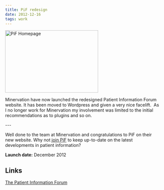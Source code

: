```yaml
---
title: PiF redesign
date: 2012-12-16
tags: work
---
```

<p><img src="/assets/images/pif-wp.png" alt="PiF Homepage" width="300" height="201" /></p>
<p>Minervation have now launched the redesigned Patient Information Forum website. It has been moved to Wordpress and given a very nice facelift.  As I no longer work for Minervation my involvement was limited to the initial recommendations as to plugins and so on.</p>
---

<p>Well done to the team at Minervation and congratulations to PiF on their new website. Why not <a title="Join PiF" href="http://www.pifonline.org.uk/membership/membership-categories/">join PiF</a> to keep up-to-date on the latest developments in patient information?</p>
<p><strong>Launch date:</strong> December 2012</p>
<h2>Links</h2>
<p><a href="http://www.pifonline.org.uk/">The Patient Information Forum</a></p>